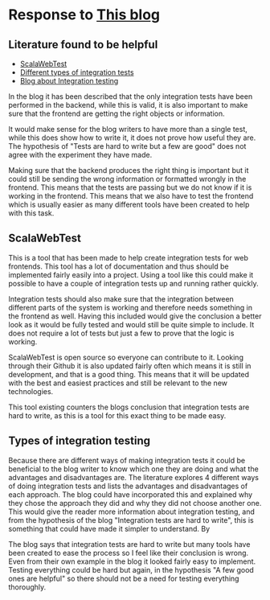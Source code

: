 # Response to [This blog](https://github.com/Wealon11/UFO/blob/master/UFO.Blog.Entry.-.review.final.pdf)

## Literature found to be helpful
- [ScalaWebTest](https://www.scalawebtest.org/documentation.html)
- [Different types of integration tests](https://www.educba.com/integration-testing/)
- [Blog about Integration testing](https://fullstackmark.com/post/20/painless-integration-testing-with-aspnet-core-web-api)

In the blog it has been described that the only integration tests have been performed in the backend, while this is valid, it is also important to make sure that the frontend are getting the right objects or information.

It would make sense for the blog writers to have more than a single test, while this does show how to write it, it does not prove how useful they are. The hypothesis of "Tests are hard to write but a few are good" does not agree with the experiment they have made.

Making sure that the backend produces the right thing is important but it could still be sending the wrong information or formatted wrongly in the frontend. This means that the tests are passing but we do not know if it is working in the frontend. This means that we also have to test the frontend which is usually easier as many different tools have been created to help with this task.

## ScalaWebTest
This is a tool that has been made to help create integration tests for web frontends. This tool has a lot of documentation and thus should be implemented fairly easily into a project.
Using a tool like this could make it possible to have a couple of integration tests up and running rather quickly.

Integration tests should also make sure that the integration between different parts of the system is working and therefore needs something in the frontend as well. Having this included would give the conclusion a better look as it would be fully tested and would still be quite simple to include. It does not require a lot of tests but just a few to prove that the logic is working.

ScalaWebTest is open source so everyone can contribute to it. Looking through their Github it is also updated fairly often which means it is still in development, and that is a good thing. This means that it will be updated with the best and easiest practices and still be relevant to the new technologies.

This tool existing counters the blogs conclusion that integration tests are hard to write, as this is a tool for this exact thing to be made easy.

## Types of integration testing
Because there are different ways of making integration tests it could be beneficial to the blog writer to know which one they are doing and what the advantages and disadvantages are.
The literature explores 4 different ways of doing integration tests and lists the advantages and disadvantages of each approach.
The blog could have incorporated this and explained why they chose the approach they did and why they did not choose another one. This would give the reader more information about integration testing, and from the hypothesis of the blog "Integration tests are hard to write", this is something that could have made it simpler to understand. By

The blog says that integration tests are hard to write but many tools have been created to ease the process so I feel like their conclusion is wrong. Even from their own example in the blog it looked fairly easy to implement. Testing everything could be hard but again, in the hypothesis "A few good ones are helpful" so there should not be a need for testing everything thoroughly.
